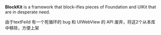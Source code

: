 **BlockKit** is a framework that block-ifies pieces of Foundation and UIKit that are in desperate need.

由于textFeild 有一个死循环的 bug 和 UIWebView 的 API 废弃，将这2个从本库中移除，方便上架
